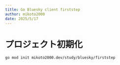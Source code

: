 ```yaml
---
title: Go Bluesky client firststep
author: mikoto2000
date: 2025/5/17
---
```


# プロジェクト初期化

```sh
go mod init mikoto2000.dev/study/bluesky/firststep
```

